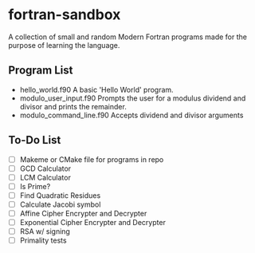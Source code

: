 # fortran-sandbox
A collection of small and random Modern Fortran programs made for the purpose of learning the language.

## Program List
- hello_world.f90
A basic 'Hello World' program.
- modulo_user_input.f90
Prompts the user for a modulus dividend and divisor and prints the remainder.
- modulo_command_line.f90
Accepts dividend and divisor arguments 

## To-Do List
- [ ] Makeme or CMake file for programs in repo
- [ ] GCD Calculator
- [ ] LCM Calculator
- [ ] Is Prime?
- [ ] Find Quadratic Residues
- [ ] Calculate Jacobi symbol
- [ ] Affine Cipher Encrypter and Decrypter
- [ ] Exponential Cipher Encrypter and Decrypter
- [ ] RSA w/ signing 
- [ ] Primality tests